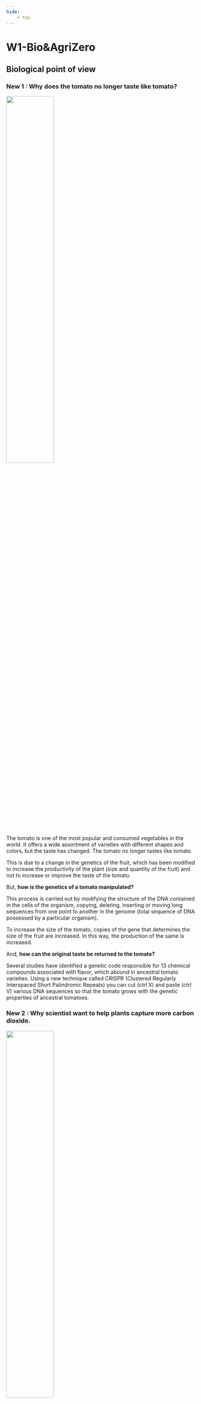 ```yaml
---
hide:
    - toc
---
```


# W1-Bio&AgriZero
## Biological point of view 

### **New 1 : Why does the tomato no longer taste like tomato?**

<img src="https://junebascaran.github.io/MDEF/images/Bio%26AgriZero/NEW.jpg" width=50% height=50%> 


The tomato is one of the most popular and consumed vegetables in the world. It offers a wide assortment of varieties with different shapes and colors, but the taste has changed. The tomato no longer tastes like tomato.

This is due to a change in the genetics of the fruit, which has been modified to increase the productivity of the plant (size and quantity of the fruit) and not to increase or improve the taste of the tomato.

But, **how is the genetics of a tomato manipulated?**

This process is carried out by modifying the structure of the DNA contained in the cells of the organism, copying, deleting, inserting or moving long sequences from one point to another in the genome (total sequence of DNA possessed by a particular organism).

To increase the size of the tomato, copies of the gene that determines the size of the fruit are increased. In this way, the production of the same is increased.

And, **how can the original taste be returned to the tomato?**

Several studies have identified a genetic code responsible for 13 chemical compounds associated with flavor, which abound in ancestral tomato varieties. Using a new technique called CRISPR (Clustered Regularly Interspaced Short Palindromic Repeats) you can cut (ctrl X) and paste (ctrl V) various DNA sequences so that the tomato grows with the genetic properties of ancestral tomatoes. 

### **New 2 : Why scientist want to help plants capture more carbon dioxide.**

<img src="https://junebascaran.github.io/MDEF/images/Bio%26AgriZero/CO2.png" width=50% height=50%> 

The most effective and amazing carbon removal technology is photosynthesis. 

Plants use sunlight as energy and they pull carbon dioxide out of the atmosphere, they turn it into a carbon fuel and that’s how they grow. 

The 40% of that carbon fuel, they send down to their roots. They’re leaking it out in a very strategic way to soil microorganisms. Plants are feeding soil microorganisms carbon, and the soil microorganisms are bringing plants mineral nutrients. In the process of all that, those soil microorganisms make a carbon glue out of that carbon fuel and they make habitat in the soil. They make little pockets in the soil  to control the flow of air and water. That’s one of the ways that carbon gets fixed in the soil. 

In other words, soil has the unique ability to sequester carbon dioxide out of the atmosphere. Soil, plants and climate are connected. If we don’t have a living plant, we’re going to have more evaporation. What we want is transpiration, when the moisture leaves through the plant increases humidity and, consequently, we have more rain. 

We should take advantage of the regenerative capacity of the soil. 

## Pictures of week's experience


<img src="https://junebascaran.github.io/MDEF/images/Bio%26AgriZero/IMG-0720.jpg" width=50% height=50%> 

<img src="https://junebascaran.github.io/MDEF/images/Bio%26AgriZero/IMG-0736.jpg" width=50% height=50%> 

<img src="https://junebascaran.github.io/MDEF/images/Bio%26AgriZero/IMG-0750.jpg" width=50% height=50%> 

<img src="https://junebascaran.github.io/MDEF/images/Bio%26AgriZero/IMG-0752.jpg" width=50% height=50%> 

<img src="https://junebascaran.github.io/MDEF/images/Bio%26AgriZero/IMG-0865.jpg" width=50% height=50%> 

<img src="https://junebascaran.github.io/MDEF/images/Bio%26AgriZero/IMG-0885.jpg" width=50% height=50%> 